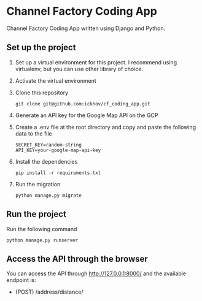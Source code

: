 # Channel Factory Coding App

Channel Factory Coding App written using Django and Python.

## Set up the project

1. Set up a virtual environment for this project. I recommend using virtualenv, but you can use other library of choice.

2. Activate the virtual environment

3. Clone this repository
    ```
    git clone git@github.com:ickhov/cf_coding_app.git
    ```

4. Generate an API key for the Google Map API on the GCP

5. Create a .env file at the root directory and copy and paste the following data to the file
    ```
    SECRET_KEY=random-string
    API_KEY=your-google-map-api-key
    ```

6. Install the dependencies
    ```
    pip install -r requirements.txt
    ```

7. Run the migration
    ```
    python manage.py migrate
    ```

## Run the project

Run the following command
```
python manage.py runserver
```

## Access the API through the browser

You can access the API through http://127.0.0.1:8000/ and the available endpoint is:
- (POST) /address/distance/